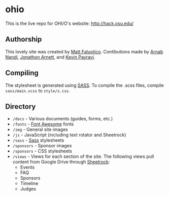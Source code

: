 # ohio
This is the live repo for OHI/O's website: http://hack.osu.edu/

## Authorship
This lovely site was created by [Matt Faluotico](https://github.com/mattfxyz). Contibutions made by [Arnab Nandi](https://github.com/arnabdotorg), [Jonathon Arnett](https://github.com/J3RN), and [Kevin Payravi](https://github.com/KevinPayravi).

## Compiling
The stylesheet is generated using [SASS](http://sass-lang.com/). To compile the .scss files, compile `sass/main.scss` to `style/s.css`.

## Directory
* `/docs` - Various documents (guides, forms, etc.) 
* `/fonts` - [Font Awesome](https://fortawesome.github.io/Font-Awesome/) fonts
* `/img` - General site images
* `/js` - JavaScript (including text rotator and Sheetrock)
* `/sass` - [Sass](http://sass-lang.com/) stylesheets
* `/sponsors` - Sponsor images
* `/sponsors` - CSS stylesheets
* `/views` - Views for each section of the site. The following views pull content from Google Drive through [Sheetrock](http://chriszarate.github.io/sheetrock/):
  * Events
  * FAQ
  * Sponsors
  * Timeline
  * Judges
